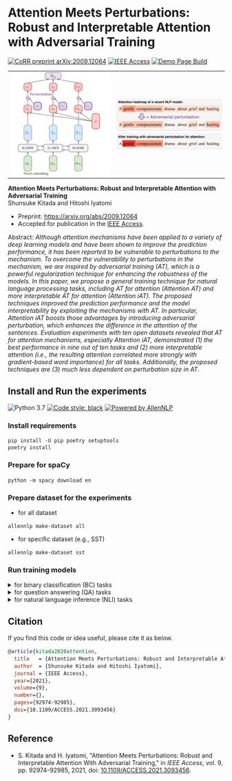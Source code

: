 # Attention Meets Perturbations: Robust and Interpretable Attention with Adversarial Training

[![CoRR preprint arXiv:2009.12064](http://img.shields.io/badge/cs.CL-arXiv%3A2009.12064-B31B1B.svg)](http://arxiv.org/abs/2009.12064)
[![IEEE Access](https://img.shields.io/badge/Accepted-IEEE%20Access-%2300629B%09)](https://doi.org/10.1109/ACCESS.2021.3093456)
[![Demo Page Build](https://github.com/shunk031/attention-meets-perturbation/actions/workflows/gh-pages.yml/badge.svg)](https://github.com/shunk031/attention-meets-perturbation/actions/workflows/gh-pages.yml)

|                                        |                                           |
|----------------------------------------|-------------------------------------------|
| ![model](./.github/assets/BC-model.png)| ![Figure 1](./.github/assets/figure1.png) |

**Attention Meets Perturbations: Robust and Interpretable Attention with Adversarial Training**  
Shunsuke Kitada and Hitoshi Iyatomi

- Preprint: https://arxiv.org/abs/2009.12064
- Accepted for publication in the [IEEE Access](https://doi.org/10.1109/ACCESS.2021.3093456).

Abstract: *Although attention mechanisms have been applied to a variety of deep learning models and have been shown to improve the prediction performance, it has been reported to be vulnerable to perturbations to the mechanism. To overcome the vulnerability to perturbations in the mechanism, we are inspired by adversarial training (AT), which is a powerful regularization technique for enhancing the robustness of the models. In this paper, we propose a general training technique for natural language processing tasks, including AT for attention (Attention AT) and more interpretable AT for attention (Attention iAT). The proposed techniques improved the prediction performance and the model interpretability by exploiting the mechanisms with AT. In particular, Attention iAT boosts those advantages by introducing adversarial perturbation, which enhances the difference in the attention of the sentences. Evaluation experiments with ten open datasets revealed that AT for attention mechanisms, especially Attention iAT, demonstrated (1) the best performance in nine out of ten tasks and (2) more interpretable attention (i.e., the resulting attention correlated more strongly with gradient-based word importance) for all tasks. Additionally, the proposed techniques are (3) much less dependent on perturbation size in AT.*

## Install and Run the experiments

![Python 3.7](https://img.shields.io/badge/python-3.7%2B-brightgreen.svg)
[![Code style: black](https://img.shields.io/badge/code%20style-black-000000.svg)](https://github.com/psf/black)
[![Powered by AllenNLP](https://img.shields.io/badge/Powered%20by-AllenNLP-blue.svg)](https://github.com/allenai/allennlp)

### Install requirements

```shell
pip install -U pip poetry setuptools
poetry install
```

### Prepare for spaCy

```shell
python -m spacy download en
```

### Prepare dataset for the experiments

- for all dataset

```shell
allennlp make-dataset all
```

- for specific dataset (e.g., SST)

```shell
allennlp make-dataset sst
```

### Run training models

<details>
  <summary>for binary classification (BC) tasks</summary>

```shell
# for SST
CUDA_VISIBLE_DEVICES=0 GPU=0 allennlp train \
    config/sst/train.jsonnet \
    -s output/sst/weighted

# for Newsgroups
CUDA_VISIBLE_DEVICES=0 GPU=0 allennlp train \
    config/newsgroups/train.jsonnet \
    -s output/newsgroups/weighted

# for IMDB
CUDA_VISIBLE_DEVICES=0 GPU=0 allennlp train \
    config/imdb/train.jsonnet \
    -s output/imdb/weighted

# for AGNews
CUDA_VISIBLE_DEVICES=0 GPU=0 allennlp train \
    config/ag_news/train.jsonnet \
    -s output/ag_news/weighted
```
</details>

<details>
  <summary>for question answering (QA) tasks</summary>

```shell
# For CNN
CUDA_VISIBLE_DEVICES=0 GPU=0 allennlp train \
    config/cnn/train.jsonnet \
    -s output/cnn/vanilla
```
</details>

<details>
  <summary>for natural language inference (NLI) tasks</summary>

```shell
# For SNLI
$ CUDA_VISIBLE_DEVICES=9 GPU=0 allennlp train \
    config/snli/train.jsonnet \
    -s output/snli/vanilla
```
</details>

## Citation

If you find this code or idea useful, please cite it as below.


```bibtex
@article{kitada2020attention,
  title   = {Attention Meets Perturbations: Robust and Interpretable Attention with Adversarial Training},
  author  = {Shunsuke Kitada and Hitoshi Iyatomi},
  journal = {IEEE Access},
  year={2021},
  volume={9},
  number={},
  pages={92974-92985},
  doi={10.1109/ACCESS.2021.3093456}
}
```

## Reference

- S. Kitada and H. Iyatomi, "Attention Meets Perturbations: Robust and Interpretable Attention With Adversarial Training," in *IEEE Access*, vol. 9, pp. 92974-92985, 2021, doi: [10.1109/ACCESS.2021.3093456](https://doi.org/10.1109/ACCESS.2021.3093456).
